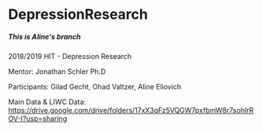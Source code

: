 # DepressionResearch
##### This is Aline's branch
2018/2019 HIT - Depression Research

Mentor: Jonathan Schler Ph.D

Participants: Gilad Gecht, Ohad Valtzer, Aline Eliovich

Main Data & LIWC Data:
https://drive.google.com/drive/folders/17xX3qFz5VQGW7pxfbmW8r7sohIrROV-I?usp=sharing
